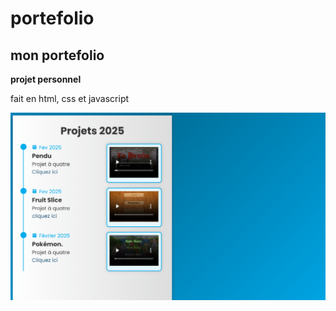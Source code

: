 # portefolio

## mon portefolio

**projet personnel**

fait en html, css et javascript

![preview main](portefolio.png)

